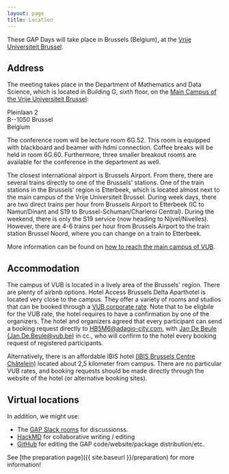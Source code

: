 ```yaml
---
layout: page
title: Location
---
```

These GAP Days will take place in Brussels (Belgium),
at the [Vrije Universiteit Brussel](https://www.vub.be/).


## Address

The meeting takes place in the Department of Mathematics and Data Science, which is located in Building G, sixth floor, on the [Main Campus of the Vrije Universiteit Brussel](https://www.vub.be/en/about-vub/faculties-institutes-and-campuses/our-campuses/vub-main-campus-brussels):

Pleinlaan 2<br>
B--1050 Brussel<br>
Belgium

The conference room will be lecture room 6G.52. This room is equipped with blackboard and beamer with hdmi connection. Coffee breaks will be held in room 6G.60. Furthermore, three smaller breakout rooms are available for the conference in the department as well. 

<!-- 

[University website with travel suggestions.](https://rptu.de/en/routes-and-means-of-transport).

 48 in floor 4 (which is the second above ground...)
- room 436: main room
- room 419: secondary room
- room 430: office of Max Horn
- online / hybrid: [Gather.town meeting room](https://app.gather.town/app/8v9jQV7Yeftv5bz1/GAPDays)
-->

The closest international airport is Brussels Airport. From there, there are several trains directly to one of the Brussels' stations. One of the train stations 
in the Brussels' region is Etterbeek, which is located almost next to the main campus of the Vrije Universiteit Brussel. During week days, there are two direct trains
per hour from Brussels Airport to Etterbeek (IC to Namur/Dinant and S19 to Brussel-Schuman/Charleroi Central). During the weekend, there is only the S19 service (now
heading to Nijvel/Nivelles). However, there are 4-6 trains per hour from Brussels Airport to the train station Brussel Noord, where you can change on a train to Etterbeek. 

More information can be found on [how to reach the main campus of VUB](https://www.vub.be/en/about-vub/faculties-institutes-and-campuses/our-campuses/vub-main-campus-brussels/directions). 

## Accommodation

The campus of VUB is located in a lively area of the Brussels' region. There are plenty of airbnb options. Hotel Access Brussels Delta Aparthotel is located very close to the campus. They offer a variety of rooms and studios that can be booked through a [VUB corporate rate](https://www.vub.be/en/services-vub-campuses-in-etterbeek-and-jette/facilities-vub-campus/accommodation-and-around-our-campuses). Note that to be eligbile for the VUB rate, the hotel requires to have a confirmation by one of the organizers. The hotel and organizers agreed that every participant can send a booking request directly to [HB5M6@adagio-city.com](mailto:HB5M6@adagio-city.com), with [Jan De Beule (Jan.De.Beule@vub.be)](mailto:Jan.De.Beule@vub.be) in cc., who will confirm to the hotel every booking request of registered participants.

Alternatively, there is an affordable IBIS hotel [(IBIS Brussels Centre Châtelein)](https://all.accor.com/hotel/B638/index.fr.shtml) located about 2,5 kilometer from campus. There are no particular VUB rates, and booking requests should be made directly through the website of the hotel (or alternative booking sites).


<!-- 
## Restaurants

TODO: recommend some restaurants
-->


## Virtual locations

In addition, we might use:
- The [GAP Slack rooms](https://gap-system.org/slack) for discussionss.
- [HackMD](https://hackmd.io) for collaborative writing / editing
- [GitHub](https://github.com) for editing the GAP code/website/package distribution/etc.

See [the preparation page]({{ site.baseurl }}/preparation) for more information!
